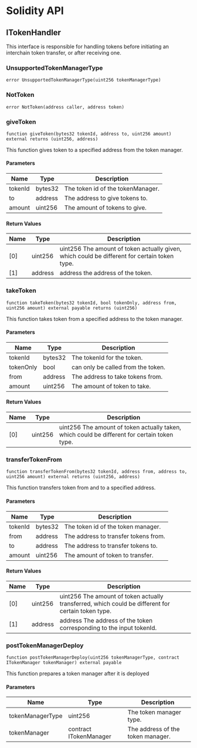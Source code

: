 # Solidity API

## ITokenHandler

This interface is responsible for handling tokens before initiating an interchain token transfer, or after receiving one.

### UnsupportedTokenManagerType

```solidity
error UnsupportedTokenManagerType(uint256 tokenManagerType)
```

### NotToken

```solidity
error NotToken(address caller, address token)
```

### giveToken

```solidity
function giveToken(bytes32 tokenId, address to, uint256 amount) external returns (uint256, address)
```

This function gives token to a specified address from the token manager.

#### Parameters

| Name | Type | Description |
| ---- | ---- | ----------- |
| tokenId | bytes32 | The token id of the tokenManager. |
| to | address | The address to give tokens to. |
| amount | uint256 | The amount of tokens to give. |

#### Return Values

| Name | Type | Description |
| ---- | ---- | ----------- |
| [0] | uint256 | uint256 The amount of token actually given, which could be different for certain token type. |
| [1] | address | address the address of the token. |

### takeToken

```solidity
function takeToken(bytes32 tokenId, bool tokenOnly, address from, uint256 amount) external payable returns (uint256)
```

This function takes token from a specified address to the token manager.

#### Parameters

| Name | Type | Description |
| ---- | ---- | ----------- |
| tokenId | bytes32 | The tokenId for the token. |
| tokenOnly | bool | can only be called from the token. |
| from | address | The address to take tokens from. |
| amount | uint256 | The amount of token to take. |

#### Return Values

| Name | Type | Description |
| ---- | ---- | ----------- |
| [0] | uint256 | uint256 The amount of token actually taken, which could be different for certain token type. |

### transferTokenFrom

```solidity
function transferTokenFrom(bytes32 tokenId, address from, address to, uint256 amount) external returns (uint256, address)
```

This function transfers token from and to a specified address.

#### Parameters

| Name | Type | Description |
| ---- | ---- | ----------- |
| tokenId | bytes32 | The token id of the token manager. |
| from | address | The address to transfer tokens from. |
| to | address | The address to transfer tokens to. |
| amount | uint256 | The amount of token to transfer. |

#### Return Values

| Name | Type | Description |
| ---- | ---- | ----------- |
| [0] | uint256 | uint256 The amount of token actually transferred, which could be different for certain token type. |
| [1] | address | address The address of the token corresponding to the input tokenId. |

### postTokenManagerDeploy

```solidity
function postTokenManagerDeploy(uint256 tokenManagerType, contract ITokenManager tokenManager) external payable
```

This function prepares a token manager after it is deployed

#### Parameters

| Name | Type | Description |
| ---- | ---- | ----------- |
| tokenManagerType | uint256 | The token manager type. |
| tokenManager | contract ITokenManager | The address of the token manager. |

